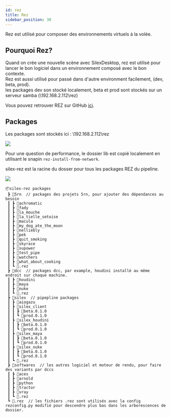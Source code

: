 ```yaml
---
id: rez
title: Rez
sidebar_position: 30
---
```


Rez est utilisé pour composer des environnements virtuels à la volée.

## Pourquoi Rez?

Quand on crée une nouvelle scène avec SilexDesktop, rez est utilisé pour lancer le bon logiciel dans un environnement composé avec le bon contexte.<br/>
Rez est aussi utilisé pour passé dans d'autre environment facilement, (dev, beta, prod).<br/>
les packages dev son stocké localement, beta et prod sont stockés sur un serveur samba (\\192.168.2.112\rez)

Vous pouvez retrouver REZ sur GitHub [ici](https://github.com/nerdvegas/rez).

## Packages

Les packages sont stockés ici : \\192.168.2.112\rez

![](@site/static/img/it/package_root.png)

Pour une question de performance, le dossier lib est copié localement en utilisant le snapin `rez-install-from-network`.

silex-rez est la racine du dosser pour tous les packages REZ du pipeline.

![](@site/static/img/it/silex_rez_package.png)

```
📦silex-rez packages
 ┣ 📂5rn  // packages des projets 5rn, pour ajouter des dépendances au besoin
 ┃ ┣ 📂achromatic
 ┃ ┣ 📂fady
 ┃ ┣ 📂la_mouche
 ┃ ┣ 📂la_tielle_setoise
 ┃ ┣ 📂macula
 ┃ ┣ 📂my_dog_ate_the_moon
 ┃ ┣ 📂nelliebly
 ┃ ┣ 📂pek
 ┃ ┣ 📂quit_smoking
 ┃ ┣ 📂skyrace
 ┃ ┣ 📂supower
 ┃ ┣ 📂test_pipe
 ┃ ┣ 📂watchers
 ┃ ┣ 📂what_about_cooking
 ┃ ┗ 📜.rez
 ┣ 📂dcc  // packages dcc, par example, houdini installé au même endroit sur chaque machine.
 ┃ ┣ 📂houdini
 ┃ ┣ 📂maya
 ┃ ┣ 📂nuke
 ┃ ┗ 📜.rez
 ┣ 📂silex  // pipepline packages
 ┃ ┣ 📂aiogazu
 ┃ ┣ 📂silex_client
 ┃ ┃ ┣ 📂beta.0.1.0
 ┃ ┃ ┗ 📂prod.0.1.0
 ┃ ┣ 📂silex_houdini
 ┃ ┃ ┣ 📂beta.0.1.0
 ┃ ┃ ┗ 📂prod.0.1.0
 ┃ ┣ 📂silex_maya
 ┃ ┃ ┣ 📂beta.0.1.0
 ┃ ┃ ┗ 📂prod.0.1.0
 ┃ ┣ 📂silex_nuke
 ┃ ┃ ┣ 📂beta.0.1.0
 ┃ ┃ ┗ 📂prod.0.1.0
 ┃ ┗ 📜.rez
 ┣ 📂softwares  // les autres logiciel et moteur de rendu, pour faire des variants par dccs
 ┃ ┣ 📂aces
 ┃ ┣ 📂arnold
 ┃ ┣ 📂python
 ┃ ┣ 📂tractor
 ┃ ┣ 📂vray
 ┃ ┗ 📜.rez
 ┗ 📜.rez  // les fichiers .rez sont utilisés avec la config rezconfig.py modifié pour descendre plus bas dans les arborescences de dossier.
```
